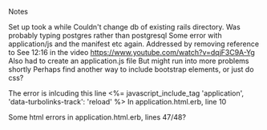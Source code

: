 Notes

Set up took a while
Couldn't change db of existing rails directory. Was probably typing postgres rather than postgresql
Some error with application/js and the manifest etc again. Addressed by removing reference to 
See 12:16 in the video https://www.youtube.com/watch?v=dqjF3C9A-Yg
Also had to create an application.js file
But might run into more problems shortly
Perhaps find another way to include bootstrap elements, or just do css?


The error is inlcuding this line     <%= javascript_include_tag 'application', 'data-turbolinks-track': 'reload' %>
In application.html.erb, line 10

Some html errors in application.html.erb, lines 47/48?